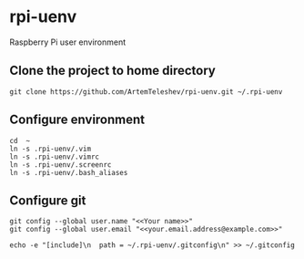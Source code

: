 # rpi-uenv
Raspberry Pi user environment

## Clone the project to home directory

```
git clone https://github.com/ArtemTeleshev/rpi-uenv.git ~/.rpi-uenv
```

## Configure environment

```
cd  ~
ln -s .rpi-uenv/.vim
ln -s .rpi-uenv/.vimrc
ln -s .rpi-uenv/.screenrc
ln -s .rpi-uenv/.bash_aliases
```

## Configure git

```
git config --global user.name "<<Your name>>"
git config --global user.email "<<your.email.address@example.com>>"

echo -e "[include]\n  path = ~/.rpi-uenv/.gitconfig\n" >> ~/.gitconfig
```

